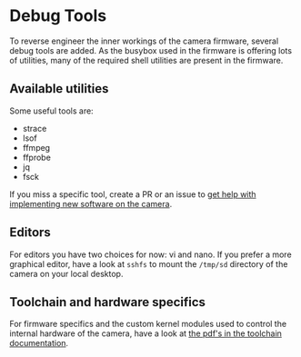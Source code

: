 # Debug Tools

To reverse engineer the inner workings of the camera firmware, several debug tools are added.
As the busybox used in the firmware is offering lots of utilities, many of the required shell utilities are present in the firmware.


## Available utilities

Some useful tools are:

- strace
- lsof
- ffmpeg
- ffprobe
- jq
- fsck



If you miss a specific tool, create a PR or an issue to [get help with implementing new software on the camera](https://miicam.github.io/development/Adding-software-to-the-build/).


## Editors

For editors you have two choices for now: vi and nano. If you prefer a more graphical editor, have a look at `sshfs` to mount the `/tmp/sd` directory of the camera on your local desktop.


## Toolchain and hardware specifics

For firmware specifics and the custom kernel modules used to control the internal hardware of the camera, have a look at [the pdf's in the toolchain documentation](https://github.com/miicam/MiiCamDocs/tree/master/documents).
